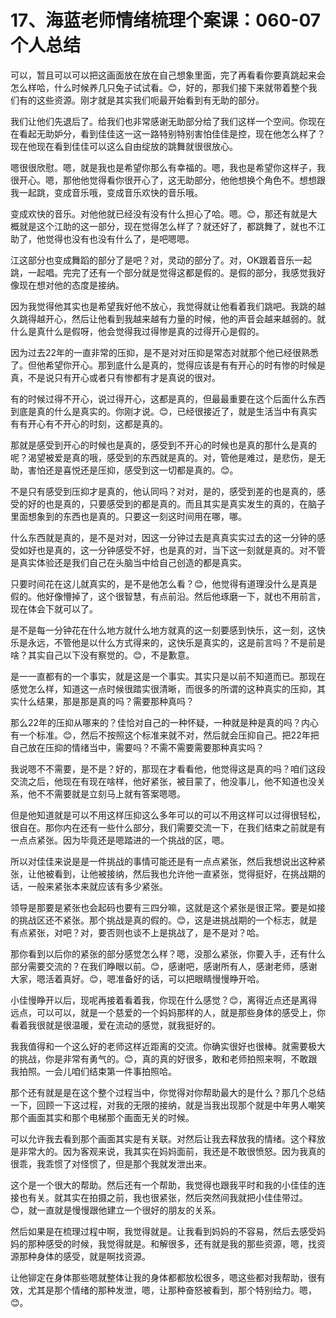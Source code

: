 # 17、海蓝老师情绪梳理个案课：060-07个人总结

可以，暂且可以可以把这画面放在放在自己想象里面，完了再看看你要真跳起来会怎么样哈，什么时候养几只兔子试试看。😊，好的，那我们接下来就带着整个我们有的这些资源。刚才就是其实我们呃最开始看到有无助的部分。

我们让他们先退后了。给我们也非常感谢无助部分给了我们这样一个空间。你现在在看起无助妒分，看到佳佳这一这一路特别特别害怕佳佳是控，现在他怎么样了？现在他现在看到佳佳可以这么自由绽放的跳舞就很很放心。

嗯很很欣慰。嗯，就是我也是希望你那么有幸福的。嗯，我也是希望你这样子，我很开心。嗯，那他他觉得看你很开心了，这无助部分，他他想换个角色不。想想跟我一起跳，变成音乐哦，变成音乐欢快的音乐哦。

变成欢快的音乐。对他他就已经没有没有什么担心了哈。嗯。😊，那还有就是大概就是这个江助的这一部分，现在觉得怎么样了？就还好了，都跳舞了，就也不江助了，他觉得也没有也没有什么了，是吧嗯嗯。

江这部分也变成舞蹈的部分了是吧？对，灵动的部分了。对，OK跟着音乐一起跳，一起唱。完完了还有一个部分就是觉得这都是假的。是假的部分，我感觉我好像现在想对他的态度是接纳。

因为我觉得他其实也是希望我好他不放心，我觉得就让他看着我们跳吧。我跳的越久跳得越开心，然后让他看到我越来越有力量的时候，他的声音会越来越弱的。就什么是真什么是假呀，他会觉得我过得惨是真的过得开心是假的。

因为过去22年的一直非常的压抑，是不是对对压抑是常态对就那个他已经很熟悉了。但他希望你开心。那到底什么是真的，觉得应该是有有开心的时有惨的时候是真，不是说只有开心或者只有惨都有才是真说的很对。

有的时候过得不开心，说过得开心，这都是真的，但最最重要在这个后面什么东西到底是真的什么是真实的。你刚才说。😊，已经很接近了，就是生活当中有真实有有开心有不开心的时刻，这都是真的。

那就是感受到开心的时候也是真的，感受到不开心的时候也是真的那什么是真的呢？渴望被爱是真的哦，感受到的东西就是真的。对，管他是难过，是悲伤，是无助，害怕还是喜悦还是压抑，感受到这一切都是真的。😊。

不是只有感受到压抑才是真的，他认同吗？对对，是的，感受到差的也是真的，感受的好的也是真的，只要感受到的都是真的。而且其实是真实发生的真的，在脑子里面想象到的东西也是真的。只要这一刻这时间用在哪，哪。

什么东西就是真的，是不是对对，因这一分钟过去是真真实实过去的这一分钟的感受如好也是真的，这一分钟感受不好，也是真的对，当下这一刻就是真的。对不管是真实体验还是我们自己在头脑当中给自己创造的都是真实。

只要时间花在这儿就真实的，是不是他怎么看？😊，他觉得有道理没什么是真是假的。他好像懵掉了，这个很智慧，有点前沿。然后他琢磨一下，就也不用前言，现在体会下就可以了。

是不是每一分钟花在什么地方就什么地方就真的这一刻要感到快乐，这一刻，这快乐是永远，不管他是以什么方式得来的，这快乐是真实的，这是前言吗？不是前是啥？其实自己以下没有察觉的。😊，不是歉意。

是一一直都有的一个事实，就是这是一个事实。其实只是以前不知道而已。那现在感觉怎么样，知道这一点时候很踏实很清晰，而很多的所谓的这种真实的压抑，其实什么结果，那是那是真的吗？需要那种真吗？

那么22年的压抑从哪来的？佳恰对自己的一种怀疑，一种就是种是真的吗？内心有一个标准。😊，然后不按照这个标准来就不对，然后就会压抑自己。把22年把自己放在压抑的情绪当中，需要吗？不需不需要需要那种真实吗？

我说嗯不不需要，是不是？好的，那现在才看看他，他觉得这是真的吗？咱们这段交流之后，他现在有现在啥样，他好紧张，被目蒙了，他没事儿，他不知道也没关系，他不不需要就是立刻马上就有答案嗯嗯。

但是他知道就是可以不用这样压抑这么多年可以的可以不用这样可以过得很轻松，很自在。那你内在还有一些什么部分，我们需要交流一下，在我们结束之前就是有一点点紧张。因为毕竟还是嗯踏进的一个挑战的区，嗯。

所以对佳佳来说是是一件挑战的事情可能还是有一点点紧张，然后我想说出这种紧张，让他被看到，让他被接纳，然后我也允许他一直紧张，觉得挺好，在挑战期的话，一般来紧张本来就应该有多少紧张。

领导是那要是紧张也会起码也要有三四分嘛，这就是这个紧张是很正常。要是如接的挑战区还不紧张。那个挑战是真的假的。😊，这是进挑战期的一个标志，就是有点紧张，对吧？对，要否则也谈不上是挑战了，是不是对？哈。

那你看到以后你的紧张的部分感觉怎么样？嗯，没那么紧张，你要入手，还有什么部分需要交流的？在我们睁眼以前。😊，感谢吧，感谢所有人，感谢老师，感谢大家，嗯活着真好。😊，嗯准备好的话，可以把眼睛慢慢睁开哈。

小佳慢睁开以后，现呢再接着看着我，你现在什么感觉？😊，离得近点还是离得远点，可以可以，就是一个慈爱的一个妈妈那样的人，就是那些身体的感受上，你看着我很就是很温暖，爱在流动的感觉，就我挺好的。

我我值得和一个这么好的老师这样近距离的交流。你确实很好也很棒。就需要极大的挑战，你是非常有勇气的。😊，真的真的好很多，敢和老师拍照来啊，不敢跟我拍照。一会儿咱们结束第一件事拍照哈。

那个还有就是是在这个整个过程当中，你觉得对你帮助最大的是什么？那几个总结一下，回顾一下这过程，对我的无限的接纳，就是当我出现那个就是中年男人嘲笑那个画面其实和那个电梯那个画面无关的时候。

可以允许我去看到那个画面其实是有关联。对然后让我去释放我的情绪。这个释放是非常大的。因为客观来说，我其实在妈妈面前，我还是不敢很愤怒。因为我真的很乖，我乖惯了对怪惯了，但是那个我就发泄出来。

这个是一个很大的帮助。然后还有一个帮助，我觉得也跟我平时和我的小佳佳的连接也有关。就其实在拍摄之前，我也很紧张，然后突然间我就把小佳佳带过。😊，就一直就是慢慢跟他建立一个很好的朋友的关系。

然后如果是在梳理过程中啊，我觉得就是。让我看到妈妈的不容易，然后去感受妈妈的那种感受的时候，我觉得就是。和解很多，还有就是我的那些资源，嗯，找资源那种身体的感受，就是啊找资源。

让他铆定在身体那些嗯就整体让我的身体都都放松很多，嗯这些都对我帮助，很有效，尤其是那个情绪的那种发泄，嗯，让那种奋怒被看到，那个特别给力。嗯，😊。

